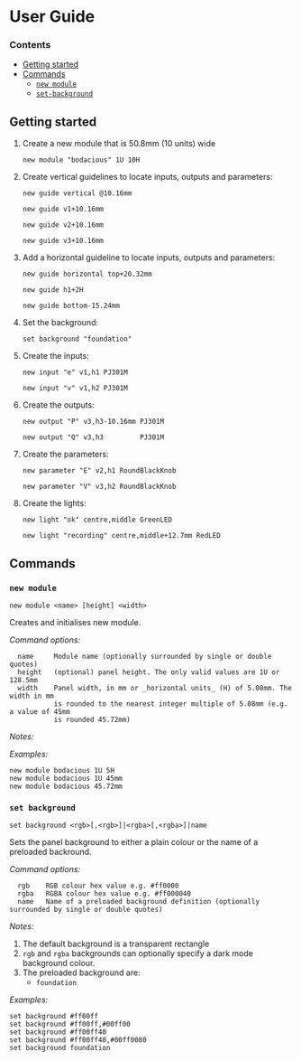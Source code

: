 # User Guide

### Contents

- [Getting started](#getting-started)
- [Commands](#commands)
   - [`new module`](#new-module)
   - [`set-background`](#set-background)

## Getting started

1. Create a new module that is 50.8mm (10 units) wide
   ```
   new module "bodacious" 1U 10H
   ```

2. Create vertical guidelines to locate inputs, outputs and parameters:
   ```
   new guide vertical @10.16mm
   ```
   ```
   new guide v1+10.16mm
   ```
   ```
   new guide v2+10.16mm
   ```
   ```
   new guide v3+10.16mm
   ```

3. Add a horizontal guideline to locate inputs, outputs and parameters:
   ```
   new guide horizontal top+20.32mm
   ```
   ```
   new guide h1+2H
   ```
   ```
   new guide bottom-15.24mm
   ```

4. Set the background:
   ```
   set background "foundation"
   ```

5. Create the inputs:
   ```
   new input "e" v1,h1 PJ301M
   ```
   ```
   new input "v" v1,h2 PJ301M
   ```

6. Create the outputs:
   ```
   new output "P" v3,h3-10.16mm PJ301M
   ```
   ```
   new output "Q" v3,h3         PJ301M
   ```

7. Create the parameters:
   ```
   new parameter "E" v2,h1 RoundBlackKnob
   ```
   ```
   new parameter "V" v3,h2 RoundBlackKnob
   ```

8. Create the lights:
   ```
   new light "ok" centre,middle GreenLED
   ```
   ```
   new light "recording" centre,middle+12.7mm RedLED
   ```


## Commands

### `new module`

```new module <name> [height] <width>```

Creates and initialises new module.

_Command options:_
```
  name     Module name (optionally surrounded by single or double quotes)
  height   (optional) panel height. The only valid values are 1U or 128.5mm
  width    Panel width, in mm or _horizontal units_ (H) of 5.08mm. The width in mm 
           is rounded to the nearest integer multiple of 5.08mm (e.g. a value of 45mm
           is rounded 45.72mm)
```

_Notes:_

_Examples:_
```
new module bodacious 1U 5H
new module bodacious 1U 45mm
new module bodacious 45.72mm
````

### `set background`

```set background <rgb>[,<rgb>]|<rgba>[,<rgba>]|name```

Sets the panel background to either a plain colour or the name of a preloaded backround.

_Command options:_
```
  rgb    RGB colour hex value e.g. #ff0000
  rgba   RGBA colour hex value e.g. #ff000040
  name   Name of a preloaded background definition (optionally surrounded by single or double quotes)
```

_Notes:_
1. The default background is a transparent rectangle
2. `rgb` and `rgba` backgrounds can optionally specify a dark mode background colour.
3. The preloaded background are:
   - `foundation`

_Examples:_
```
set background #ff00ff
set background #ff00ff,#00ff00
set background #ff00ff40
set background #ff00ff40,#00ff0080
set background foundation
````
